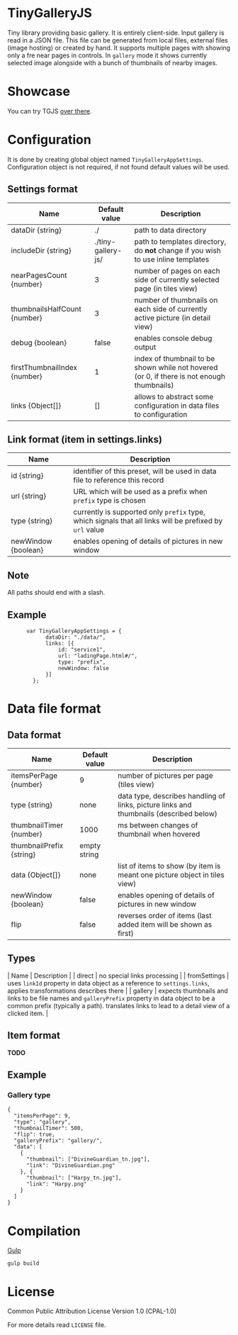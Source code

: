 TinyGalleryJS
=============
Tiny library providing basic gallery.
It is entirely client-side. Input gallery is read in a JSON file. This file can be generated from local files, external files (image hosting) or created by hand.
It supports multiple pages with showing only a fre near pages in controls.
In `gallery` mode it shows currently selected image alongside with a bunch of thumbnails of nearby images.


Showcase
========
You can try TGJS [over there](http://mnn.github.io/tgjs).


Configuration
=============
It is done by creating global object named `TinyGalleryAppSettings`.
Configuration object is not required, if not found default values will be used.

## Settings format
| Name                           | Default value          | Description                                                                                |
| ------------------------------ | ---------------------- | ------------------------------------------------------------------------------------------ |
| dataDir {string}               | ./                     | path to data directory                                                                     |
| includeDir {string}            | ./tiny-gallery-js/     | path to templates directory, do **not** change if you wish to use inline templates         |
| nearPagesCount {number}        | 3                      | number of pages on each side of currently selected page (in tiles view)                    |
| thumbnailsHalfCount {number}   | 3                      | number of thumbnails on each side of currently active picture (in detail view)             |
| debug {boolean}                | false                  | enables console debug output                                                               |
| firstThumbnailIndex {number}   | 1                      | index of thumbnail to be shown while not hovered (or 0, if there is not enough thumbnails) |
| links {Object[]}               | []                     | allows to abstract some configuration in data files to configuration                       |

## Link format (item in settings.links)
| Name                           | Description                                                                                              |
| ------------------------------ | -------------------------------------------------------------------------------------------------------- |
| id {string}                    | identifier of this preset, will be used in data file to reference this record                            |
| url {string}                   | URL which will be used as a prefix when `prefix` type is chosen                                          |
| type {string}                  | currently is supported only `prefix` type, which signals that all links will be prefixed by `url` value  |
| newWindow {boolean}            | enables opening of details of pictures in new window                                                     |

## Note
All paths should end with a slash.

## Example
```
      var TinyGalleryAppSettings = {
            dataDir: "./data/",
            links: [{
                id: "service1",
                url: "ladingPage.html#/",
                type: "prefix",
                newWindow: false
            }]
        };
```


Data file format
================

## Data format
| Name                           | Default value          | Description                                                                                |
| ------------------------------ | ---------------------- | ------------------------------------------------------------------------------------------ |
| itemsPerPage {number}          | 9                      | number of pictures per page (tiles view) |
| type {string}                  | none                   | data type, describes handling of links, picture links and thumbnails (described below) |
| thumbnailTimer {number}        | 1000                   | ms between changes of thumbnail when hovered |
| thumbnailPrefix {string}       | empty string           |
| data {Object[]}                | none                   | list of items to show (by item is meant one picture object in tiles view) |
| newWindow {boolean}            | false                  | enables opening of details of pictures in new window |
| flip                           | false                  | reverses order of items (last added item will be shown as first) |

## Types
| Name            | Description                                                                                                                         |
| direct          | no special links processing                                                                                                         |
| fromSettings    | uses `linkId` property in data object as a reference to `settings.links`, applies transformations describes there                   |
| gallery         | expects thumbnails and links to be file names and `galleryPrefix` property in data object to be a common prefix (typically a path). translates links to lead to a detail view of a clicked item. |

## Item format
**TODO**

## Example

### Gallery type
```
{
  "itemsPerPage": 9,
  "type": "gallery",
  "thumbnailTimer": 500,
  "flip": true,
  "galleryPrefix": "gallery/",
  "data": [
    {
      "thumbnail": ["DivineGuardian_tn.jpg"],
      "link": "DivineGuardian.png"
    }, {
      "thumbnail": ["Harpy_tn.jpg"],
      "link": "Harpy.png"
    }
  ]
}
```


Compilation
===========
[Gulp](http://gulpjs.com/)
```
gulp build
```


License
=======
Common Public Attribution License Version 1.0 (CPAL-1.0)

For more details read `LICENSE` file.
